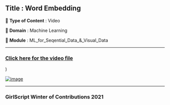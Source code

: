 ## Title : Word Embedding
🔴 **Type of Content** : Video

🔴 **Domain** : Machine Learning

🔴 **Module** : ML_for_Seqential_Data_&_Visual_Data

*********************************************************************

### [Click here for the video file](https://drive.google.com/file/d/1kTB1FBJv5ROG7VB5c-mhIxiJn63a3TdR/view?usp=sharing)
)

[![image](https://github.com/HastiSutaria/winter-of-contributing/blob/Machine_Learning/Machine_Learning/ML_For_Sequential_Data_%26_Visual_Data/Assets/Word_Embedding.png)](https://drive.google.com/file/d/1kTB1FBJv5ROG7VB5c-mhIxiJn63a3TdR/view?usp=sharing)



*********************************************************************

### GirlScript Winter of Contributions 2021
